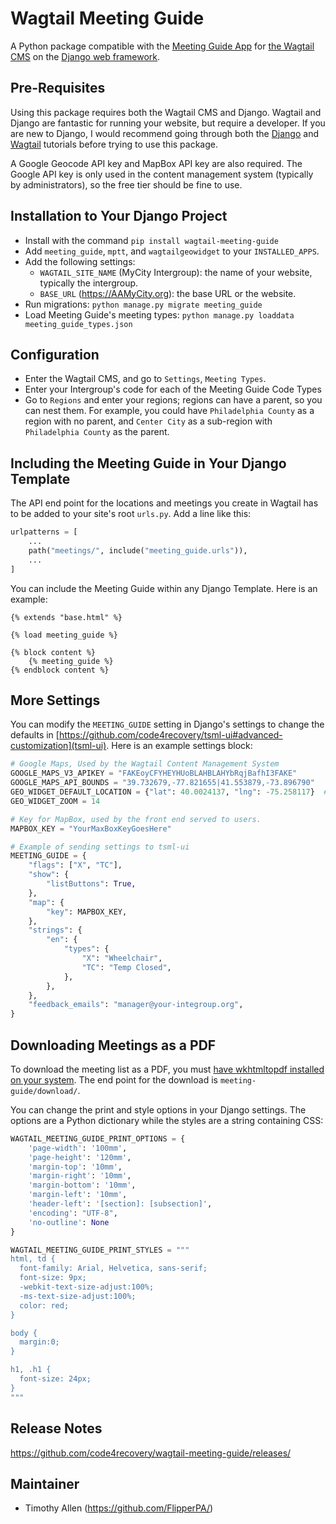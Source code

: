 # Wagtail Meeting Guide

A Python package compatible with the [Meeting Guide App](https://www.aa.org/pages/en_US/meeting-guide) for [the Wagtail CMS](https://wagtail.io) on the [Django web framework](https://www.djangoproject.com).

## Pre-Requisites

Using this package requires both the Wagtail CMS and Django. Wagtail and Django are fantastic for running your website, but require a developer. If you are new to Django, I would recommend going through both the [Django](https://docs.djangoproject.com/en/dev/intro/tutorial01/) and [Wagtail](http://docs.wagtail.io/en/latest/getting_started/tutorial.html) tutorials before trying to use this package.

A Google Geocode API key and MapBox API key are also required. The Google API key is only used in the content management system (typically by administrators), so the free tier should be fine to use.

## Installation to Your Django Project

* Install with the command `pip install wagtail-meeting-guide`
* Add `meeting_guide`, `mptt`, and `wagtailgeowidget` to your `INSTALLED_APPS`.
* Add the following settings:
    * `WAGTAIL_SITE_NAME` (MyCity Intergroup): the name of your website, typically the intergroup.
    * `BASE_URL` (https://AAMyCity.org): the base URL or the website.
* Run migrations: `python manage.py migrate meeting_guide`
* Load Meeting Guide's meeting types: `python manage.py loaddata meeting_guide_types.json`

## Configuration

* Enter the Wagtail CMS, and go to `Settings`, `Meeting Types`.
* Enter your Intergroup's code for each of the Meeting Guide Code Types
* Go to `Regions` and enter your regions; regions can have a parent, so you can nest them. For example, you could have `Philadelphia County` as a region with no parent, and `Center City` as a sub-region with `Philadelphia County` as the parent.

## Including the Meeting Guide in Your Django Template

The API end point for the locations and meetings you create in Wagtail has to be added to your site's root `urls.py`. Add a line like this:

```python
urlpatterns = [
    ...
    path("meetings/", include("meeting_guide.urls")),
    ...
]
```

You can include the Meeting Guide within any Django Template. Here is an example:

```django+html
{% extends "base.html" %}

{% load meeting_guide %}

{% block content %}
    {% meeting_guide %}
{% endblock content %}
```

## More Settings

You can modify the `MEETING_GUIDE` setting in Django's settings to change the defaults in [https://github.com/code4recovery/tsml-ui#advanced-customization](tsml-ui). Here is an example settings block:

```python
# Google Maps, Used by the Wagtail Content Management System
GOOGLE_MAPS_V3_APIKEY = "FAKEoyCFYHEYHUoBLAHBLAHYbRqjBafhI3FAKE"
GOOGLE_MAPS_API_BOUNDS = "39.732679,-77.821655|41.553879,-73.896790"
GEO_WIDGET_DEFAULT_LOCATION = {"lat": 40.0024137, "lng": -75.258117}  # The Philadelphia area
GEO_WIDGET_ZOOM = 14

# Key for MapBox, used by the front end served to users.
MAPBOX_KEY = "YourMaxBoxKeyGoesHere"

# Example of sending settings to tsml-ui
MEETING_GUIDE = {
    "flags": ["X", "TC"],
    "show": {
        "listButtons": True,
    },
    "map": {
        "key": MAPBOX_KEY,
    },
    "strings": {
        "en": {
            "types": {
                "X": "Wheelchair",
                "TC": "Temp Closed",
            },
        },
    },
    "feedback_emails": "manager@your-integroup.org",
}
```

## Downloading Meetings as a PDF

To download the meeting list as a PDF, you must [have wkhtmltopdf installed on your system](https://wkhtmltopdf.org/). The end point for the download is `meeting-guide/download/`.

You can change the print and style options in your Django settings. The options are a Python dictionary while the styles are a string containing CSS:

```python
WAGTAIL_MEETING_GUIDE_PRINT_OPTIONS = {
    'page-width': '100mm',
    'page-height': '120mm',
    'margin-top': '10mm',
    'margin-right': '10mm',
    'margin-bottom': '10mm',
    'margin-left': '10mm',
    'header-left': '[section]: [subsection]',
    'encoding': "UTF-8",
    'no-outline': None
}

WAGTAIL_MEETING_GUIDE_PRINT_STYLES = """
html, td {
  font-family: Arial, Helvetica, sans-serif;
  font-size: 9px;
  -webkit-text-size-adjust:100%;
  -ms-text-size-adjust:100%;
  color: red;
}

body {
  margin:0;
}

h1, .h1 {
  font-size: 24px;
}
"""
```

## Release Notes

https://github.com/code4recovery/wagtail-meeting-guide/releases/

## Maintainer

* Timothy Allen (https://github.com/FlipperPA/)
